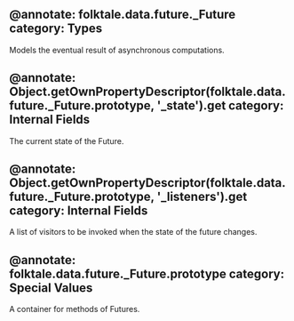 @annotate: folktale.data.future._Future
category: Types
---

Models the eventual result of asynchronous computations.


@annotate: Object.getOwnPropertyDescriptor(folktale.data.future._Future.prototype, '_state').get
category: Internal Fields
---

The current state of the Future.


@annotate: Object.getOwnPropertyDescriptor(folktale.data.future._Future.prototype, '_listeners').get
category: Internal Fields
---

A list of visitors to be invoked when the state of the future changes.


@annotate: folktale.data.future._Future.prototype
category: Special Values
---

A container for methods of Futures.